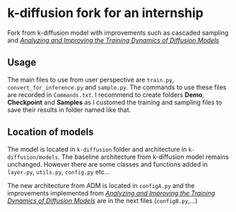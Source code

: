 # k-diffusion fork for an internship

Fork from k-diffusion model [](https://github.com/Nyries/k-diffusion/tree/master) with improvements such as cascaded sampling and [*Analyzing and Improving the Training Dynamics of Diffusion Models*](https://arxiv.org/abs/2312.02696)

## Usage

The main files to use from user perspective are `train.py`, `convert_for_inference.py` and `sample.py`. The commands to use these files are recorded in `Commands.txt`. 
I recommend to create folders **Demo**, **Checkpoint** and **Samples** as I customed the training and sampling files to save their results in folder named like that.

## Location of models

The model is located in `k-diffusion` folder and architecture in `k-diffusion/models`. The baseline architecture from k-diffusion model remains unchanged. However there are some classes and functions added in `layer.py`, `utils.py`, `config.py` etc...

The new architecture from ADM is located in `configA.py` and the improvements implemented from [*Analyzing and Improving the Training Dynamics of Diffusion Models*](https://arxiv.org/abs/2312.02696) are in the next files (`configB.py`,...)
